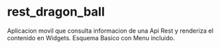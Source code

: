 # rest_dragon_ball

Aplicacion movil que consulta informacion de una Api Rest y renderiza el contenido en Widgets. Esquema Basico con Menu incluido.
